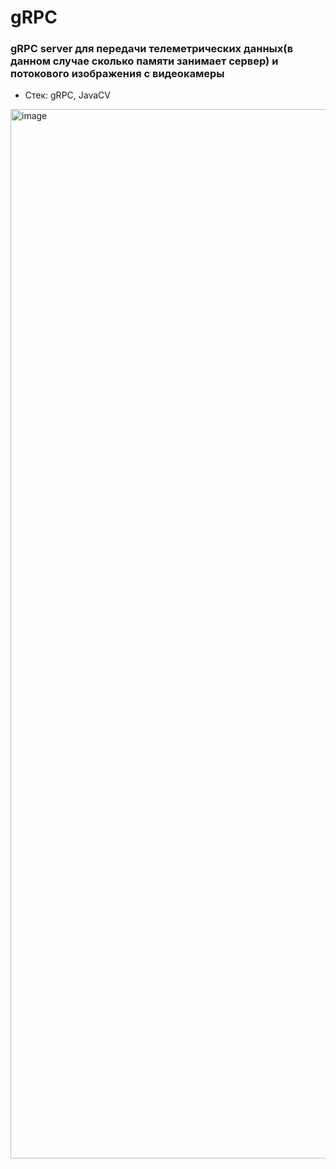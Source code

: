# gRPC
### gRPC server для передачи телеметрических данных(в данном случае сколько памяти занимает сервер) и потокового изображения с видеокамеры
- Стек: gRPC, JavaCV

<img width="1679" alt="image" src="https://user-images.githubusercontent.com/68002377/225910903-2017b7fd-735c-497e-b6d9-a0ca03964586.png">
